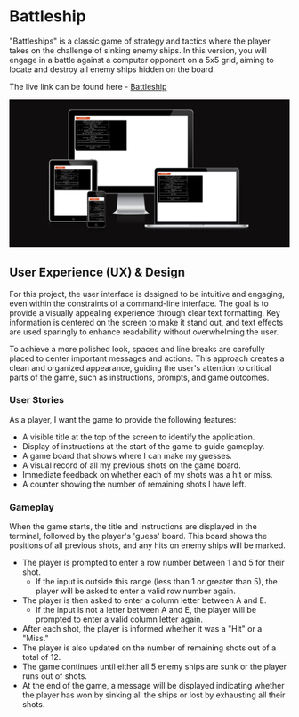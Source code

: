 # Battleship

"Battleships" is a classic game of strategy and tactics where the player takes on the challenge of sinking enemy ships. In this version, you will engage in a battle against a computer opponent on a 5x5 grid, aiming to locate and destroy all enemy ships hidden on the board.

The live link can be found here - [Battleship](https://project-battleship-38c990e11220.herokuapp.com/)

![Battleship Am I Responsive Image](/assets/images/responsive.png)

## User Experience (UX) & Design

For this project, the user interface is designed to be intuitive and engaging, even within the constraints of a command-line interface. The goal is to provide a visually appealing experience through clear text formatting. Key information is centered on the screen to make it stand out, and text effects are used sparingly to enhance readability without overwhelming the user.

To achieve a more polished look, spaces and line breaks are carefully placed to center important messages and actions. This approach creates a clean and organized appearance, guiding the user's attention to critical parts of the game, such as instructions, prompts, and game outcomes.

### User Stories

As a player, I want the game to provide the following features:

- A visible title at the top of the screen to identify the application.
- Display of instructions at the start of the game to guide gameplay.
- A game board that shows where I can make my guesses.
- A visual record of all my previous shots on the game board.
- Immediate feedback on whether each of my shots was a hit or miss.
- A counter showing the number of remaining shots I have left.

### Gameplay

When the game starts, the title and instructions are displayed in the terminal, followed by the player's 'guess' board. This board shows the positions of all previous shots, and any hits on enemy ships will be marked.

- The player is prompted to enter a row number between 1 and 5 for their shot.
    - If the input is outside this range (less than 1 or greater than 5), the player will be asked to enter a valid row number again.
- The player is then asked to enter a column letter between A and E.
    - If the input is not a letter between A and E, the player will be prompted to enter a valid column letter again.
- After each shot, the player is informed whether it was a "Hit" or a "Miss."
- The player is also updated on the number of remaining shots out of a total of 12.
- The game continues until either all 5 enemy ships are sunk or the player runs out of shots.
- At the end of the game, a message will be displayed indicating whether the player has won by sinking all the ships or lost by exhausting all their shots.

